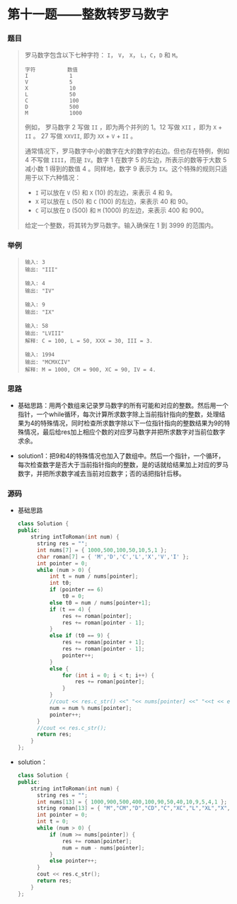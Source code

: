 # 第十一题——整数转罗马数字

### 题目

> 罗马数字包含以下七种字符： `I`， `V`， `X`， `L`，`C`，`D` 和 `M`。
>
> ```
> 字符          数值
> I             1
> V             5
> X             10
> L             50
> C             100
> D             500
> M             1000
> ```
>
> 例如， 罗马数字 2 写做 `II` ，即为两个并列的 1。12 写做 `XII` ，即为 `X` + `II` 。 27 写做  `XXVII`, 即为 `XX` + `V` + `II` 。
>
> 通常情况下，罗马数字中小的数字在大的数字的右边。但也存在特例，例如 4 不写做 `IIII`，而是 `IV`。数字 1 在数字 5 的左边，所表示的数等于大数 5 减小数 1 得到的数值 4 。同样地，数字 9 表示为 `IX`。这个特殊的规则只适用于以下六种情况：
>
> - `I` 可以放在 `V` (5) 和 `X` (10) 的左边，来表示 4 和 9。
> - `X` 可以放在 `L` (50) 和 `C` (100) 的左边，来表示 40 和 90。 
> - `C` 可以放在 `D` (500) 和 `M` (1000) 的左边，来表示 400 和 900。
>
> 给定一个整数，将其转为罗马数字。输入确保在 1 到 3999 的范围内。

### 举例

> ```
> 输入: 3
> 输出: "III"
> 
> 输入: 4
> 输出: "IV"
> 
> 输入: 9
> 输出: "IX"
> 
> 输入: 58
> 输出: "LVIII"
> 解释: C = 100, L = 50, XXX = 30, III = 3.
> 
> 输入: 1994
> 输出: "MCMXCIV"
> 解释: M = 1000, CM = 900, XC = 90, IV = 4.
> ```

### 思路

* 基础思路：用两个数组来记录罗马数字的所有可能和对应的整数。然后用一个指针，一个while循环，每次计算所求数字除上当前指针指向的整数，处理结果为4的特殊情况，同时检查所求数字除以下一位指针指向的整数结果为9的特殊情况，最后给res加上相应个数的对应罗马数字并把所求数字对当前位数字求余。

* solution1：把9和4的特殊情况也加入了数组中。然后一个指针，一个循环，每次检查数字是否大于当前指针指向的整数，是的话就给结果加上对应的罗马数字，并把所求数字减去当前对应数字；否的话把指针后移。

### 源码

* 基础思路

  ```c++
  class Solution {
  public:
      string intToRoman(int num) {
  		string res = "";
  		int nums[7] = { 1000,500,100,50,10,5,1 };
  		char roman[7] = { 'M','D','C','L','X','V','I' };
  		int pointer = 0;
  		while (num > 0) {
  			int t = num / nums[pointer];
  			int t0;
  			if (pointer == 6)
  				t0 = 0;
  			else t0 = num / nums[pointer+1];
  			if (t == 4) {
  				res += roman[pointer];
  				res += roman[pointer - 1];
  			}
  			else if (t0 == 9) {
  				res += roman[pointer + 1];
  				res += roman[pointer - 1];
  				pointer++;
  			}
  			else {
  				for (int i = 0; i < t; i++) {
  					res += roman[pointer];
  				}
  			}
  			//cout << res.c_str() <<" "<< nums[pointer] <<" "<<t << endl;
  			num = num % nums[pointer];
  			pointer++;
  		}
  		//cout << res.c_str();
  		return res;
      }
  };
  ```

* solution：

  ```c++
  class Solution {
  public:
      string intToRoman(int num) {
  		string res = "";
  		int nums[13] = { 1000,900,500,400,100,90,50,40,10,9,5,4,1 };
  		string roman[13] = { "M","CM","D","CD","C","XC","L","XL","X","IX","V","IV","I" };
  		int pointer = 0;
  		int t = 0;
  		while (num > 0) {
  			if (num >= nums[pointer]) {
  				res += roman[pointer];
  				num = num - nums[pointer];
  			}
  			else pointer++;
  		}
  		cout << res.c_str();
  		return res;
      }
  };
  ```

